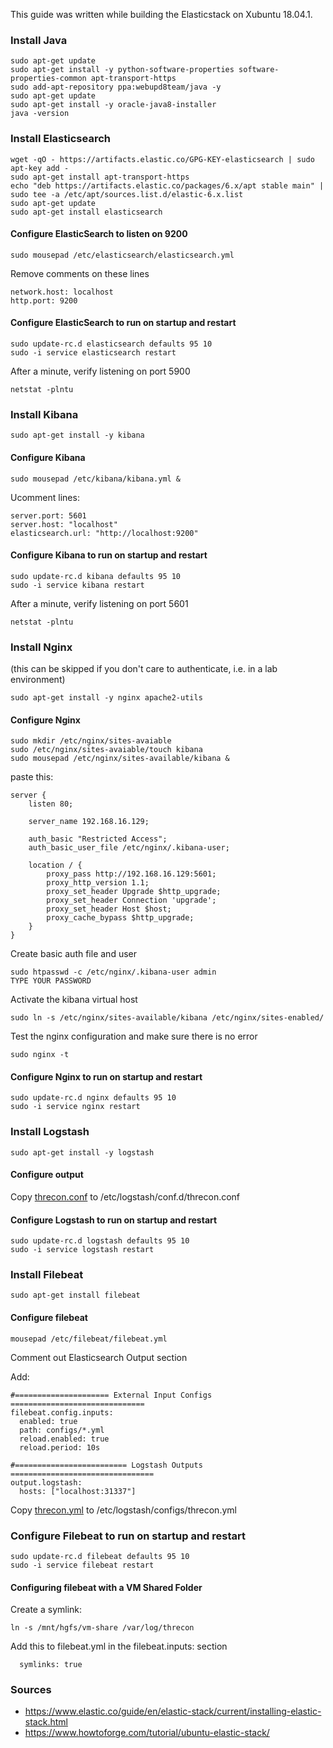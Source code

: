 This guide was written while building the Elasticstack on Xubuntu 18.04.1.

### Install Java
```
sudo apt-get update
sudo apt-get install -y python-software-properties software-properties-common apt-transport-https
sudo add-apt-repository ppa:webupd8team/java -y
sudo apt-get update
sudo apt-get install -y oracle-java8-installer
java -version
```


### Install Elasticsearch
```
wget -qO - https://artifacts.elastic.co/GPG-KEY-elasticsearch | sudo apt-key add -
sudo apt-get install apt-transport-https
echo "deb https://artifacts.elastic.co/packages/6.x/apt stable main" | sudo tee -a /etc/apt/sources.list.d/elastic-6.x.list
sudo apt-get update
sudo apt-get install elasticsearch
```

#### Configure ElasticSearch to listen on 9200
```
sudo mousepad /etc/elasticsearch/elasticsearch.yml
```

Remove comments on these lines
```
network.host: localhost
http.port: 9200
```

#### Configure ElasticSearch to run on startup and restart
```
sudo update-rc.d elasticsearch defaults 95 10
sudo -i service elasticsearch restart
```

After a minute, verify listening on port 5900
```
netstat -plntu
```

### Install Kibana
```
sudo apt-get install -y kibana
```

#### Configure Kibana
```
sudo mousepad /etc/kibana/kibana.yml &
```

Ucomment lines:
```
server.port: 5601
server.host: "localhost"
elasticsearch.url: "http://localhost:9200"
```

#### Configure Kibana to run on startup and restart
```
sudo update-rc.d kibana defaults 95 10
sudo -i service kibana restart
```

After a minute, verify listening on port 5601
```
netstat -plntu
```

### Install Nginx
(this can be skipped if you don't care to authenticate, i.e. in a lab environment)
```
sudo apt-get install -y nginx apache2-utils
```

#### Configure Nginx
```
sudo mkdir /etc/nginx/sites-avaiable
sudo /etc/nginx/sites-avaiable/touch kibana
sudo mousepad /etc/nginx/sites-available/kibana &
```

paste this:
```
server {
    listen 80;
 
    server_name 192.168.16.129;
 
    auth_basic "Restricted Access";
    auth_basic_user_file /etc/nginx/.kibana-user;
 
    location / {
        proxy_pass http://192.168.16.129:5601;
        proxy_http_version 1.1;
        proxy_set_header Upgrade $http_upgrade;
        proxy_set_header Connection 'upgrade';
        proxy_set_header Host $host;
        proxy_cache_bypass $http_upgrade;
    }
}
```

Create basic auth file and user
```
sudo htpasswd -c /etc/nginx/.kibana-user admin
TYPE YOUR PASSWORD
```

Activate the kibana virtual host
```
sudo ln -s /etc/nginx/sites-available/kibana /etc/nginx/sites-enabled/
```

Test the nginx configuration and make sure there is no error
```
sudo nginx -t
```

#### Configure Nginx to run on startup and restart
```
sudo update-rc.d nginx defaults 95 10
sudo -i service nginx restart
```

### Install Logstash
```
sudo apt-get install -y logstash
```

#### Configure output
Copy [threcon.conf](https://github.com/TonyPhipps/THRecon-Elasticstack/blob/master/Elasticstack6.3/threcon.conf) to /etc/logstash/conf.d/threcon.conf

#### Configure Logstash to run on startup and restart
```
sudo update-rc.d logstash defaults 95 10
sudo -i service logstash restart
```

### Install Filebeat
```
sudo apt-get install filebeat
```

#### Configure filebeat
```
mousepad /etc/filebeat/filebeat.yml
```

Comment out Elasticsearch Output section

Add:

```
#===================== External Input Configs ==============================
filebeat.config.inputs:
  enabled: true
  path: configs/*.yml
  reload.enabled: true
  reload.period: 10s
  
#========================= Logstash Outputs ================================
output.logstash:
  hosts: ["localhost:31337"]
```

Copy [threcon.yml](https://github.com/TonyPhipps/THRecon-Elasticstack/blob/master/Elasticstack6.3/threcon.yml) to /etc/logstash/configs/threcon.yml

### Configure Filebeat to run on startup and restart
```
sudo update-rc.d filebeat defaults 95 10
sudo -i service filebeat restart
```

#### Configuring filebeat with a VM Shared Folder
Create a symlink:
```
ln -s /mnt/hgfs/vm-share /var/log/threcon
```
Add this to filebeat.yml in the filebeat.inputs: section
```
  symlinks: true
```

### Sources
* https://www.elastic.co/guide/en/elastic-stack/current/installing-elastic-stack.html
* https://www.howtoforge.com/tutorial/ubuntu-elastic-stack/

